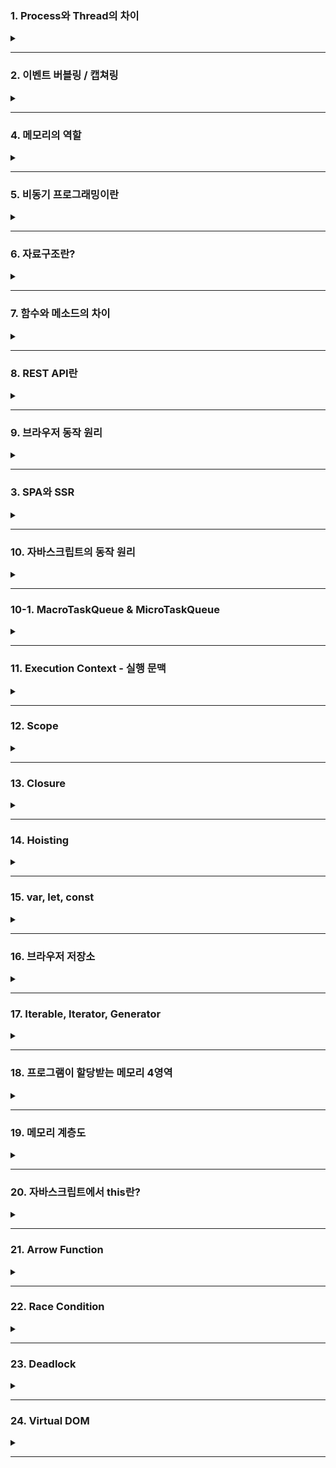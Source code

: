 ### 1. Process와 Thread의 차이
  <details>  
  <summary></summary>
  
  프로세스는 운영체제로부터 **자원을 할당**받는 '작업'의 단위고  
  스레드는 프로세스가 할당받은 **자원을 사용**하는 '실행'의 단위다  
  
  프로세스는 **독립적인** 메모리 공간을 할당받기 때문에 프로세스간 자원을 공유하지도 않고 영향을 끼치지도 않는다  
  하지만 잦은 컨텍스트 스위칭으로 인해 발생하는 **비용**과  
  프로세스간 통신을 위해선 IPC라는 특수한 통신 기법을 사용해야한다는 단점이 있다 
  
  스레드는 메모리의 **Stack영역**을 각각 할당받고 Code, Data, Heap영역은 서로 공유한다.  
  컨텍스트 스위칭이 감소하며 자원을 할당하는 시스템 콜이 줄어들어 **시스템 자원 소모가 줄고**,  
  공유자원을 통한 **처리비용 감소 및 처리량 증가** 등의 장점이 있지만,  
  **자원 공유로 인한 문제**가 발생할 수 있고,  
  하나의 스레드에서 발생한 문제가 다른 이웃 스레드에도 영향을 끼칠 수 있다는 단점이 있다
  
  </details>

---
### 2. 이벤트 버블링 / 캡쳐링
  <details>  
  <summary></summary>
  
이벤트 버블링은 `특정 요소에서 이벤트 발생시 최상위 요소까지 연속해서 각각의 이벤트가 동작`하는것이다.  

이벤트 캡처링은 버블링과 반대로 `최하위 요소까지 연속해서 각각의 이벤트가 동작하는 것`이고  
addEventListener의 `capture`를 `true`로 변경하면 사용할 수 있다

이벤트 버블링과 캡쳐링을 막고싶으면 event객체의 `stopPropagation()`메소드를 사용하면 되는데  
만약 한 요소의 이벤트를 처리하는 `핸들러가 여러개일 경우` 하나를 멈춰도 다른 핸들러는 동작하기 때문에  
`stopImmediatePropagation()`메소드를 사용하면 된다

이벤트 버블링은 `이벤트 위임`을 위해서 사용하는데 이벤트 위임을 하면 하위요소에 각각 이벤트를 붙이지 않고   
`상위요소에서 한번에 관리`할 수 있고, 사용자의 인터렉션에 의해 추가되는 `아직 만들어지지 않은 요소에  
이벤트를 등록`할 수 있다
  
  </details>

---

### 4. 메모리의 역할
  <details>  
  <summary></summary>
  
  메모리는 대표적으로 RAM과 ROM으로 구분할 수 있다  
  RAM은 Random Access Memory의 줄임말로 이름에서 알 수 있듯이  
  임의의 영역에 접근하여 읽기 / 쓰기를 할 수 있는 `휘발성 메모리`이며 어느 위치의 데이터에 접근하든 `동일한 시간`이 걸린다는 특징이 있다   
  CPU의 처리에 의한 결과나 처리해야 할 데이터를 준비하는 용도로 사용한다
  
  ROM은 Read Only Memory의 약자로 읽기만 가능한 비휘발성 메모리이다  
  변경 가능성이 없는 시스템 소프트웨어를 저장하는데 주로 사용하고  
  삭제나 수정을 위해선 특수한 방법을 사용해야한다.
  
  </details>

---

### 5. 비동기 프로그래밍이란
  <details>  
  <summary></summary>
  
  비동기 프로그래밍은 시간일 걸리는 작업이 끝나지 않은 상태에서 다음 작업을 요청하여  
  non-block방식으로 처리하는 프로그래밍 기법이다. 
  Callback함수, Promise, await / async를 통해 구현할 수 있다
  

  **Callback함수**는 함수의 인자로 들어가는 함수를 말하며 어떤 함수를 사용하냐에 따라 동기적 / 비동기적으로 선택해서 구현할 수 있다
  간편하게 사용할 수 있지만 중첩이 과할경우 가독성도 안좋고 유지보수도 힘들어지는 Callback지옥을 만날 수 있다
  
  **Promise**는 비동기 작업의 처리 결과에 따라 표준화된 방식으로 처리한다  
  resolve와 reject라는 인자를 받고 성공시 then을 통해 resolve를, 실패시 catch를 통해 reject를, finally를 통해 성공 / 실패에 상관없는 결과값을 호출할 수 있다  
  promise를 반환하기 때문에 promise chaining이 가능하지만 이 역시 중첩이 과하면 Callback지옥과 유사한 경험을 할 수 있다  
  
  **async / await**을 통해 비동기를 동기적으로 보이게 해서 Promise를 단순화할 수 있다  
  async 함수 내부에서 await 사용을 통해 구현할 수 있고 예외처리는 try/catch문으로 한다  
  promise를 반환하기 때문에 await, then 등을 붙일 수 있고 사용법에 따라 동기적 / 비동기적으로 처리할 수 있다
  
  </details>

---
### 6. 자료구조란?
  <details>    
  <summary></summary>
  
  자료구조는 데이터를 효율적으로 사용하기위해 체계적으로 저장하기 위한 방식으로  
  정수, 실수 같은 자료형을 나타내는 단순 구조,  
  배열, 연결리스트, 스택, 큐 등등의 선형 구조,  
  그래프, 트리같은 비선형 구조,  
  그리고 파일구조가 있다  
  
  **배열** : 동일한 타입의 데이터가 연속적으로 있는 가장 기본적인 자료구조, Index를 통해 접근할 수 있다  
  **연결 리스트** : 데이터와 포인터로 이루어진 노드들이 연결되어 리스트를 이루는 자료 구조, 단일 연결리스트, 이중 연결 리스트, 원형 연결 리스트가 있다  
  **스택** : 후입선출(LIFO) 방식으로 동작하는 자료 구조  
  **큐** : 선입선출(FIFO) 방식으로 동작하는 자료 구조  
  
  **트리** : root노드로 부터 뻗어나오는 child노드로 이뤄진 계층형 자료구조  
  **그래프** : 그래프는 노드와 간선을 하나로 모은 망형 자료구조로 객체간의 관계를 표현할 수 있고 무방향 그래프와 방향 그래프로 나뉜다
  </details>

---

### 7. 함수와 메소드의 차이
  <details>    
  <summary></summary>
  
  함수는 특별한 목적의 작업을 수행하기 위해 독립적으로 설계된 코드의 집합이다
  메소드는 클래스 내부에 정의된 함수를 뜻한다
  </details>

---
### 8. REST API란  
  <details>  
  <summary></summary>
  
  REST는 'REpresentational State Transfer'의 약자로 직역하자면 `표현적인 상태 전달`이고 API는 `소프트웨어간 지정된 방식으로 통신하기 위한 수단`이다  
  즉 `표현적인 상태 전달을 통해 소프트웨어간 통신하는것`이 REST스러운 API라 할 수 있고 이는 `HTTP프로토콜을 HTTP프로토콜답게 사용하기 위한 수단`이라고 볼 수 있다   
  CRUD같은 행위를 표현하기 위한 'HTTP Method'와 리소스 식별을 위한 'URI'의 조합을 통해 응답코드를 받을 수 있다
  - HTTP Method는 POST, GET, PUT/PATCH, DELETE가 있다
      - POST : 리소스 생성
      - GET : 리소스 요청
      - PUT : 전체 업데이트
      - PATCH : 부분 업데이트
      - DELETE : 삭제
  - URI의 규칙은 `소문자`의 `명사`를 `복수형`으로 사용하고 `하이픈`을 사용하며 `파일 확장자는 포함시키지 않도록 한다`  
계층관계는 `슬래시`로 구분하지만 `마지막에는 슬래시를 포함시키지 않는다`

  - GET과 POST의 차이
      - GET은 `리소스 요청`을 위해 사용한다  
  캐쉬될 수 있고 브라우저 기록이 남으며 북마크로 추가도 가능하다  
  데이터 길이에 제한이 있고 `쿼리 스트링` 방식으로 전달되며 응답코드로 200(ok)을 받는다

      - POST는 `리소스 생성이나 업데이트`를 위해 사용한다  
  GET과는 반대로 캐시될수 없고 브라우저 기록도 안남으면 북마크 추가도 불가능하다  
  데이터 길이에 제한이 없고 `HTTP BODY`에 담겨 전달되고 응답코드는 201(create)을 받는다

  </details>
  
---

### 9. 브라우저 동작 원리
  <details>  
  <summary></summary>
  
브라우저의 로딩과정은 `파싱` - `스타일` - `레이아웃` - `페인트` - `합성` - `렌더`순으로 진행되는데  
`스타일` ~ `합성`까지의 단계를 렌더링이라 한다
1. <B>파싱</B> - HTTP통신을 통해 받은 `HTML파일`을 HTML파서로 파싱해서 `DOM트리`를 만들고  
CSS파서로 `StyleSheet`를 `CSSOM트리`로 만드는 단계
2. <B>스타일</B> - `파싱 결과물의 스타일을 매칭`시켜서 `렌더트리를 구성`하는 단계
3. <B>레이아웃</B> - 기기의 뷰포트 내에서 노드의 `정확한 위치나 크기를 계산하는 과정`으로 경우에 따라 `'reflow'`라고도 한다
4. <B>페인트</B> - 렌더트리의 각 노드를 `화면의 실제 픽셀로 변환하는 단계`로 `위치와 관계없는 CSS속성`을 적용한다
5. <B>합성</B> - 화면에 표시하기 위해 페이지에 페인트 된 부분을 합치는 과정

렌더링은 상황에 따라 반복이 될 수 있고 성능을 많이 잡아먹는다  
DOM이 추가혹은 삭제될때, 기하학적 변화가 있을때는 <B>reflow</b>가 발생하고  
기하학적 변화 없이 CSS가 변경되는 상황에는 <b>repaint</b>가 발생한다  

HTML파서는 파싱중에 `<script>`태그를 만나면 DOM파싱을 중단하고 자바스크립트 엔진에게 제어권한을 넘긴다  
자바스크립트 엔진은 `<script>`태그 내부 혹은 src 속성에 정의된 js파일을 로드, 파싱, 컴파일하는 괴정을 거친 후 HTML파서에게 제어권한을 넘긴다  
`<script>`태그를 만나면 HTML파서가 중단된다는 문제가 있기 때문에 `<body>`태그 최하단에 `<script>`태그를 작성하거나 `async` 혹은 `defer` 속성을 이용해서 문제를 해결한다  
  
  </details>

---

### 3. SPA와 SSR
  <details>  
  <summary></summary>
  
<b>SPA</b>는 Single Page Application의 약자로 `Client Side Rendering 방식`을 사용한다  
클라이언트 사이드 렌더링은 서버로부터 빈 뼈대 HTML파일을 받은 뒤 자바스크립트 코드를 통해  
동적으로 DOM을 생성하고 렌더링한다  
클라이언트에서 작업을 처리하기 때문에 `서버의 부담이 줄어들`고, `깜빡임이 없어져` 사용자 경험이 좋아지고,  
새로운 요청이 있으면 `변경해야할 부분만 갱신`하기 때문에 구동속도가 빨라지고 `TTV와 TTI의 간극이 없다`는 장점이 있지만. 
`초기 로딩`이 오래걸리고 `검색엔진최적화`에 좋지 않다는 단점이 있다  

<b>SSR</b>은 Server Side Rendering의 줄임말로 `Multi Page Application`의 렌더링 방식이다  
`초기 로딩`이 빠르고 `검색 엔진 최적화`에 유리하지만  
`깜빡임 이슈`가 있고 `서버 과부하`가 될 수 있으며 HTML렌더를 통해 View는 가능하지만  
자바스크립트 로직을 연결해야 Interaction이 가능하기 때문에 `TTV와 TTI간에 공백기간`이 존재한다는 단점이 있다  
  
  </details>

---

### 10. 자바스크립트의 동작 원리
  <details>  
  <summary></summary>
  	  
  자바스크립트는 싱글스레드 언어지만 Web API를 통해 비동기 작업을 처리한다  
  작업들은 콜스택에 적재되어 후입선출(LIFO) 방식으로 처리되는데 시간이 필요한 작업은 Web API로 넘기고 다음 작업을 처리한다  
  Web API에서 작업을 처리하고 결과를 태스크큐에 넣어주고 이는 선입선출`FIFO`방식으로 처리되며 처리시기는 이벤트루프가 결정한다  
  콜 스택의 작업이 끝나고 비었을 때 이벤트루프에 의해 태스크큐의 첫번째 태스크가 콜 스택으로 들어가고 콜 스택은 이 작업을 처리한다   
  
  </details>

---

### 10-1. MacroTaskQueue & MicroTaskQueue
<details>
<summary></summary>  
 
태스크큐는 구체적으로 매크로태스크큐와 마이크로태스크큐로 나뉘는데  
이는 어떤 함수를 사용하냐에 따라 달라진다  
콜백함수를 매크로태스크큐에 넣는 대표적인 함수는 setTimeout, setInterval이 있고,   
마이크로태스크큐에 넣는 대표적인 함수는 Promise가 있다  
이벤트 루프는 마이크로태스크를 먼저 처리하고 매크로태스크를 처리한다  
만약 이벤트 루프를 막을 우려가 있는 무거운 연산은 WebWorker를 통해 처리하도록 한다  
  
[Web Worker 사용경험](https://coqoa.tistory.com/118)  
	
</details>

---

### 11. Execution Context - 실행 문맥
  <details>  
  <summary></summary>
  
  실행문맥은 코드를 실행하기 위한 조건이나 상태를 모아놓은 객체다  
  처음 자바스크립트 코드를 실행하면 콜 스택에 **전역 컨텍스트**가 생성되고 이는 종료시 사라진다  
  이후에 함수를 호출하면 콜 스택에 **함수 컨텍스트**를 적재하고 콜스택은 이를 후입선출(LIFO)방식으로 처리하며 함수 호출 완료시 함수컨텍스트는 사라진다  
  실행문맥은 Scope를 참조하고 Lexical환경을 통해 호이스팅, 클로저 기능을 사용한다  
  
  </details>

---

### 12. Scope
  <details>  
  <summary></summary>
  
  Scope는 변수의 유효범위를 뜻한다  
  전역 스코프와 지역 스코프 로 나뉘는데 전역 스코프에 선언된 변수는 전역 변수라 하고 어느 곳에서든 해당 변수에 접근할 수 있다  
  지역 스코프에 선언된 변수는 지역 변수라 하고 해당 지역과 하위지역에서만 접근할 수 있다  
  
  자바스크립트는 기본적으로 함수 레벨 스코프를 따르기 때문에 var 키워드를 이용했을 때 함수 내부에서 선언시 지역스코프에 할당되고 그 외에는 전역 스코프에 할당된다  
  이후에 ES6에서 추가된 let과 const는 블록 레벨 스코프를 따르는데 이는 선언 위치에 따라 스코프를 할당한다  
  
  ```
  * 함수 레벨 스코프 : 함수 내부를 제외한 곳에서 선언하면 Global Scope 할당, 함수 내부는 Local Scope  
  * 블럭 레벨 스코프 : 선언한 위치에 따라 Scope 할당  
  ```
  
  </details>

---

### 13. Closure
  <details>  
  <summary></summary>
  
  클로저에 대한 MDN의 설명은 '함수와 함수가 선언된 Lexical환경의 조합' 이라고 한다.  
  실행 문맥의 Lexical환경에는 `Environment Record(환경레코드)`와 `Outer Environment Reference (외부환경 레퍼런스)`가 있다.  
  이 중 `외부환경 레퍼런스`는 외부 Lexical환경을 참조하는 포인터다  
  이 포인터는 스코프 중첩 구조에서 스코프 탐색을 위해 사용한다  
  즉, 클로저는 내부 함수에서 외부함수로 접근할 수 있는 기능을 제공해서 효율적인 식별자 결정을 가능케 하는 수단이다.  
  
  </details>

---
### 14. Hoisting
  <details>  
  <summary></summary>
  
  호이스팅은 선언문이 유효범위의 최상단으로 끌어올려지는듯한 현상을 말한다  
  자바스크립트는 함수를 실행하기 전 전체코드를 스캔해서 얻은 '변수와 같은 정보'를 환경 레코드에 기록해둔다  
  환경 레코드는 실행 문맥의 Lexical 환경에 존재하는 '식별자와 식별자에 바인딩 된 값'을 기록해둔 객체이다  
  호이스팅은 변수 호이스팅과 함수 호이스팅으로 나뉜다  
  
### 변수 호이스팅  

  #### var  
호이스팅 되면서 초기화 된다. 선언문 라인 이전에 접근 시 undefined를 반환한다  
  #### let, const
호이스팅은 되지만 초기화는 각각 선언문 라인에서 이뤄진다.  
선언문 라인 이전까지의 영역을 TDZ라 하고 이 TDZ에서 접근시 Reference Error를 반환한다
  * TDZ (Temporal Dead Zone) - 호이스팅 된 후부터 선언라인 이전까지 접근할 수 없는 영역 (일시적 사각지대)  
	  
### 함수 호이스팅
#### 함수 표현식  
변수에 할당하기 때문에 변수 호이스팅과 동일하게 동작한다  
#### 함수 선언식  
함수 선언과 동시에 환경 레코드에 완성된 함수 객체를 기록하기 때문에 선언문 라인 이전에도 사용할 수 있다  
  
  </details>

---
### 15. var, let, const
  <details>  
  <summary></summary>
  
  - var : 재선언 / 재할당 가능, 함수 레벨 스코프
  - let : 재선언 불가능, 재할당 가능, 블럭 레벨 스코프
  - const : 재선언 불가능, 재할당 불가능, 블럭 레벨 스코프
  
  - #### var를 안 쓰는 이유?
  	- 함수 레벨 스코프를 따르기 때문에 의도치 않게 전역 변수를 사용할 수 있고,  
	  재선언이 되기 때문에 여기저기서 변수의 중복이 발생할 수 있다  
	  이런 단점들로 인해 가독성이 떨어지고 유지보수가 힘들어지는건 물로 성능 하락에도 영향을 줄 수 있으므로 사용을 지양해야 한다
  
  </details>

---  

### 16. 브라우저 저장소
  <details>
  <summary></summary>
  HTTP는 요청에 대한 응답을 보내고 접속을 끊고 `비연결성(connectionless)`  
  상태 정보를 저장하지 않는 `무상태성(stateless)` 특징이 있다
  이런 특징덕분에 자원 낭비가 줄지만 매번 통신을 할 때마다 새로 연결해줘야하는 단점이 있기 때문에  
  쿠키와 웹스토리지 같은 브라우저 저장소를 사용한다  
  
#### 쿠키  

- 만료 기한이 있는 `키-밸류` 형태의 작은 데이터 파일로 HTTP요청과 응답 시 HTTP헤더에 담겨서 전송된다 
- 만료일을 지정한 쿠키를 `영구쿠키`라 하고 이는 브라우저를 닫아도 삭제되지 않는다   
- 만료일을 지정하지 않은 쿠키를 `세션쿠키`라 하고 이는 브라우저를 닫으면 삭제된다  
- 쿠키는 `저장 용량이 작고` `보안에 취약`하며 매번 서버에 전송되기 때문에 `네트워크 리소스가 낭비되고 불필요한 트래픽이 발생할 수 있다`는 단점이 있다  

- 클라이언트에서 HTTP요청시 서버는 HTTP헤더에서 쿠키를 확인하고 없다면 생성,  
  있으면 변경된 상태 정보를 수정한 뒤 HTTP헤더에 담아서 응답한다   

#### 세션  

- 세션은 쿠키를 기반으로 하지만 사용자 정보를 `서버`에 저장/관리한다
- 클라이언트 요청시 서버의 세션DB에 리소스를 생성하고 `세션ID를 발급`한 뒤 쿠키에 포함해서 응답한다
- 이후부터는 요청시 받은 쿠키에서 세션ID를 확인해서 세션DB의 데이터를 응답한다
- 즉, 쿠키를 `세션ID 전달 매개체`로만 사용해서 되어 쿠키에 비해 보안성이 좋아졌다  
- 하지만 이 역시 보안에 취약하므로 민감한 데이터는 서버측에서 `암호화`하는 과정이 필요하다
- 또, 세션이 늘어날 수록 서버에 차지하는 비중이 늘어나고 `서버 과부하의 원인`이 될 수 있다

#### 웹스토리지  
- 쿠키와 유사하지만 쿠키의 단점을 일부 개선했다
	- 5MB의 비교적 큰 저장 용량
	- 요청마다 서버로 전송하지 않음
	- `객체` 정보 저장 가능 
- 지속성에 따라 `로컬 스토리지`와 `세션스토리지`로 구분
	- 로컬스토리지 : 브라우저에 반영구적으로 저장되어 된다
	- 세션스토리지 : 세션 단위로 저장되고 브라우저 탭이나 창을 닫으면 데이터가 사라진다
  </details>

---
### 17. Iterable, Iterator, Generator
<details>
<summary></summary>

#### Iterable 
Iterable은 `순회 가능한 자료구조`로 for..of문을 순회하거나 Spread문법의 대상으로 이용할 수 있다.  
이터러블은 Symbol.Iterator라는 메서드를 소유하고 이 메서드는 `Iterator`를 반환한다

#### Iterator
`next()`메소드를 통해 이터러블 요소를 탐색하고 `IteratorResult객체`를 반환한다  
`IteratorResult객체`는 `value`와 `done` 2가지의 property를 가지고 있는데,  
`value`는 '최근 순회 요소', `done`은 '순회 완료 여부에 따른 boolean값'을 반환한다  

```
배열과 이터레이터의 차이점

  배열은 Random Access가 가능하지만 이터레이터는  
  next메서드를 사용하는 순차적인 접근만 지원한다
  
  배열은 더 기능이 많고 무거우며 이터레이터로 변환이 가능하지만 
  모든 요소를 메모리에 올리기 때문에 이는 자원 낭비가 될 수도 있다
  
  반면에 이터레이터는 비교적 기능이 간단하고 가볍다
  사용할 변수만 메모리에 올리면 되기 때문에 자원을 효율적으로 사용할 수 있다 
  때문에 일정한 규칙이 존재하는 수열과 같은 데이터를 다루는 작업에 적합하다 
```
#### Generator

함수의 실행을 멈췄다가 재개할 수 있는 기능을 가진 `Iterator`  
- function에 `*`을 붙여서 함수를 만들고 내부에 `yield` 키워드를 사용해서 함수의 실행을 멈출 위치를 지정한다  
- `next()`메서드를 호출하면 다음 `yield`까지 진행후 멈춘다  
- next 메소드를 호출하면`함수.next()` value와 done property를 반환하는데 value는 `yield의 값`을, done은 `boolean값`을 반환한다(실행이 끝나면 true)
- next()메소드 이외에도 return(), throw() 메소드를 사용할 수 있다 
	- `return('값')`  
		value의 값으로 yield대신 작성한 값을 반환하고 제너레이터를 종료시킨다   
		주의사항 : done이 true가 되면 value는 undefined가 된다 
    - `throw()`  
	제너레이터의 실행을 재개시키고 제너레이터 함수의 실행 문맥 속에 error를 넣는다
</details>

---
	
### 18. 프로그램이 할당받는 메모리 4영역
<details>
<summary></summary>

##### Text  
실행할 프로그램의 코드가 저장되는 코드영역

##### Data  
전역변수, 정적변수가 저장되는 영역  
메인 함수 전에 선언되어 프로그램이 끝날 때 까지 메모리에 남있음

##### Heap  
사용자에 의해 관리되는 동적 할당 변수들이 저장되는 영역  
메모리의 낮은 주소에서 높은 주소로 할당된다

##### Stack  
함수의 호출과 관계되는 지역변수, 매개변수가 저장되는 영역    
함수의 호출과 함께 할당되고 호출 완료시 소멸된다  
메모리의 높은 주소에서 낮은 주소 방향으로 할당된다  

</details>
	
---
	
### 19. 메모리 계층도
  <details>   
  <summary></summary>
 
##### 컴퓨터 메모리는 용량, 스루풋, 레이턴시가 중요하다
- 스루풋(Throughput) : 단위 시간당 데이터 처리량
- 레이턴시(Latency) : 지연시간, 대기시간, 응답시간 등의 
  	  CPU 주소처리문제 또는 CPU와 메모리 간의 물리적 거리에 따른 문제
      
##### 레지스터와 캐시는 CPU 내부에, 메모리는 CPU 외부에 존재한다.
- 레지스터  
  프로세서에 위치한 고속메모리,  
  소량의 데이터나 처리중인 중간 결과 값과 같이 프로세스가 바로 사용할 수 있는 데이터를 담고 있는 영역
  
- 캐시  
  자주 사용되는 데이터를 복사해놓는 임시 저장소,  
CPU와 메모리 간의 접근 시간을 줄여 속도차이로 발생하는 성능 저하를 막는다

- 메모리  
  CPU 외부에 존재하지만 CPU에서 직접 접근이 가능한 메모리  
  휘발성 메모리 RAM과 비휘발성 메모리 ROM이 있다
  
- 디스크
  CPU에서 직접 접근이 불가능한 영역  
  디스크 데이터를 캐시 또는 메모리로 이동시키고 메모리에 접근한다
  
  </details>

---

### 20. 자바스크립트에서 this란?
  <details>    
  <summary></summary>
  
  this는 호출하는 위치에 따라 다른 값을 반환하는 '자기 참조 변수'다  
  1. 일반 함수 : 전역에 선언된 일반 함수는 window객체의 메소드이므로 window를 가리킴
  2. 화살표 함수 : 외부 함수의 this
  3. 생성자 함수 : new를 통해 생성된 객체
  4. 객체의 메서드 : 메서드 자신을 호출한 객체
  5. addEventListener : HTML요소
  6. strict모드 : undefined
  
  명시적 바인딩을 위해 apply, call, bind 메소드를 사용한다
  - apply와 call은 첫 번째 인자로 this를 바인딩 한다
  - apply : 두 번째 인자로 parameter를 받는다
  - call : 두 번째 인자로 배열을 받는다.
  - bind : 새로운 함수를 만들어 리턴해주기 때문에 새로운 변수에 담아서 실행해야한다
  
  </details>

---

### 21. Arrow Function
  <details>    
  <summary></summary>
  
function키워드 대신 화살표를 사용해서 보다 간략한 방법으로 함수를 선언할 수 있다.  
익명 함수로만 사용할 수 있기 때문에 호출을 위해선 함수 표현식을 사용하고 콜백 함수로 사용할 수도 있다.  
일반 함수와 화살표 함수는 this의 차이 때문에 주의해서 사용해야한다.  

1. this에 바인딩할 객체가 정적으로 결정되는데 이를 Lexical Scope라 하고 외부 스코프의 this를 가리킨다  
(일반 함수는 바인딩할 객체가 호출 함수에 따라 동적으로 결정된다)  

2. 생성자 함수에 사용할 수 없다

3. 메소드에 사용하면 상위 스코프인 window를 가리키므로 사용하면 안된다  
(일반 함수는 메소드를 호출하는 객체 자신을 가리킨다) 

4. addEventListener에 사용하면 상위 컨텍스트인 전역 객체 window를 가리킨다  
(일반 함수는 HTML요소를 가리킴)

5. apply, call, bind등 명시적 바인딩을 위한 메소드를 사용하지 못한다

  </details>

---

### 22. Race Condition  
<details>  
<summary></summary>

둘 이상의 프로세스가 공유변수에 동시접근해서 실행 순서에 따라 결과가 달라지는 현상으로  
세가지 조건을 만족하면 Race Condition을 해결할 수 있다.   

- 하나의 자원에는 하나의 프로세스만 접근할 수 있도록 한다.  
- 임계 영역이 비었을 때 프로세스가 진입할 수 있도록 해서 교착 상태를 예방한다.
- 프로세스의 임계영역 진입 요청이 있으면 무한정 대기하지 않도록  
다른 프로세스의 진입 횟수에 제한을 줘서 기아 상태를 예방한다.

</details>

---

### 23. Deadlock
<details>
<summary></summary>

둘 이상의 작업이 자원을 점유하며 상대방의 작업이 끝나기만을 기다리며 자신의 작업을 수행하지 못하는 상태  

- 하나의 프로세스가 임계영역에서 작업중일 때 다른 프로세스는 진입할 수 없도록 하는 `상호배제조건`
- 프로세스가 자원을 점유한 상태로 자원을 기다리는 `점유대기 조건`
- 할당받은 자원을 스스로 반납하지 않는 한 뺏기지 않는 `비선점 조건`
- 자원을 요청하는 프로세스와 할당받은 프로세스간 순환이 발생하는 `순환대기 조건`  

이 4가지 조건을 만족할 때 `교착상태`가 발생할 수 있다.

이런 교착상태를 해결하기 위해선 `예방, 회피, 탐지 및 회복, 무시` 4가지 방법이 있다
- `예방`은 교착상태가 발생하기 전 4가지 조건중 하나를 제거하는 방법으로 자원 낭비가 가장 심하다
- `회피`는 프로세스가 자원을 요구하면 자원 할당 후에도 안정상태로 남는지 미리 확인하는 방법이다
- `탐지 및 회복`은 말그대로 문제 발생시 탐지 후 회복하는 방법으로 관련 프로세스를 하나씩 혹은 모두 중지시키거나 자원을 빼앗는 방법이다  

현대의 운영체제는 위의 방법들이 많은 오버헤드를 발생시키기 때문에 교착상태를 무시하는 행동을 취한다
- `무시` 방법을 통해 교착상태가 발생하면 프로세스가 느려지는 이상반응이 생기기 때문에 사용자가 해당 프로세스를 직접 종료시킨다

</details>

---
	
### 24. Virtual DOM
	
<details>
<summary></summary>
	
가상돔은 DOM을 추상화 시킨 객체다
브라우저는 렌더링 과정에 성능을 제일 많이 잡아먹는데   
실제 DOM에 접근해서 조작하는 대신 가상돔을 이용하면 변경된 내용만 DOM에 적용할 수 있고  
렌더링 과정을 줄여주기 때문에 성능을 개선할 수 있다

</details>

---
	

